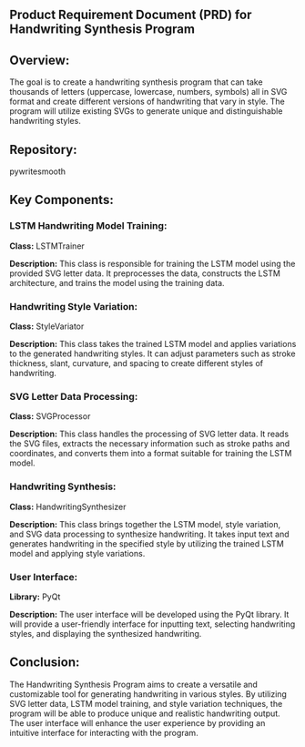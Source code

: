 ## Product Requirement Document (PRD) for Handwriting Synthesis Program

## Overview:

The goal is to create a handwriting synthesis program that can take thousands of letters (uppercase, lowercase, numbers, symbols) all in SVG format and create different versions of handwriting that vary in style. The program will utilize existing SVGs to generate unique and distinguishable handwriting styles.

## Repository:

pywritesmooth

## Key Components:

### LSTM Handwriting Model Training:

**Class:** LSTMTrainer

**Description:** This class is responsible for training the LSTM model using the provided SVG letter data. It preprocesses the data, constructs the LSTM architecture, and trains the model using the training data.

### Handwriting Style Variation:

**Class:** StyleVariator

**Description:** This class takes the trained LSTM model and applies variations to the generated handwriting styles. It can adjust parameters such as stroke thickness, slant, curvature, and spacing to create different styles of handwriting.

### SVG Letter Data Processing:

**Class:** SVGProcessor

**Description:** This class handles the processing of SVG letter data. It reads the SVG files, extracts the necessary information such as stroke paths and coordinates, and converts them into a format suitable for training the LSTM model.

### Handwriting Synthesis:

**Class:** HandwritingSynthesizer

**Description:** This class brings together the LSTM model, style variation, and SVG data processing to synthesize handwriting. It takes input text and generates handwriting in the specified style by utilizing the trained LSTM model and applying style variations.

### User Interface:

**Library:** PyQt

**Description:** The user interface will be developed using the PyQt library. It will provide a user-friendly interface for inputting text, selecting handwriting styles, and displaying the synthesized handwriting.

## Conclusion:

The Handwriting Synthesis Program aims to create a versatile and customizable tool for generating handwriting in various styles. By utilizing SVG letter data, LSTM model training, and style variation techniques, the program will be able to produce unique and realistic handwriting output. The user interface will enhance the user experience by providing an intuitive interface for interacting with the program.
